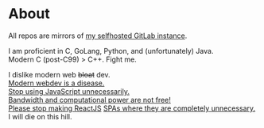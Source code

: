# About

All repos are mirrors of [my selfhosted GitLab instance](https://git.geraldwu.com/gerald).

I am proficient in C, GoLang, Python, and (unfortunately) Java.  
Modern C (post-C99) > C++. Fight me.

I dislike modern web ~~bloat~~ dev.  
[Modern webdev is a disease.](https://blog.geraldwu.com/posts/a-new-website/)  
[Stop using JavaScript unnecessarily.](https://idlewords.com/talks/website_obesity.htm)  
[Bandwidth and computational power are not free!](https://danluu.com/web-bloat/)  
[Please stop making ReactJS](https://dev.to/ender_minyard/why-you-should-stop-using-react-g7c) [SPAs where they are completely unnecessary.](https://macwright.com/2020/05/10/spa-fatigue.html)  
I will die on this hill.

